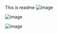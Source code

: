 This is readme
![image](https://github.com/user-attachments/assets/33722329-7424-442c-8b23-97af21976034)

![image](https://github.com/user-attachments/assets/078772da-cd2b-4aea-9391-37337b32f4d0)

![image](https://github.com/user-attachments/assets/d96836cc-0c19-476a-bea9-d19b7ab029c2)




